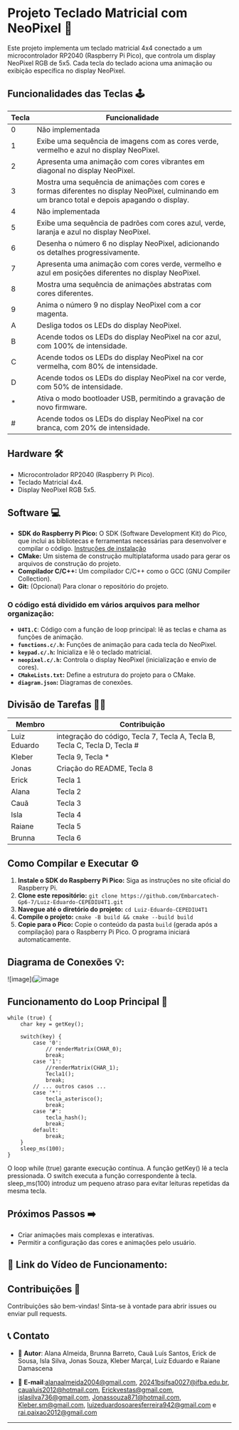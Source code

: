 # Projeto Teclado Matricial com NeoPixel 🚀

Este projeto implementa um teclado matricial 4x4 conectado a um microcontrolador RP2040 (Raspberry Pi Pico), que controla um display NeoPixel RGB de 5x5. Cada tecla do teclado aciona uma animação ou exibição específica no display NeoPixel.

## Funcionalidades das Teclas 🕹️

| Tecla | Funcionalidade |
|---|---|
| 0 | Não implementada  |
| 1 | Exibe uma sequência de imagens com as cores verde, vermelho e azul no display NeoPixel. |
| 2 | Apresenta uma animação com cores vibrantes em diagonal no display NeoPixel. |
| 3 | Mostra uma sequência de animações com cores e formas diferentes no display NeoPixel, culminando em um branco total e depois apagando o display. |
| 4 | Não implementada |
| 5 | Exibe uma sequência de padrões com cores azul, verde, laranja e azul no display NeoPixel. |
| 6 | Desenha o número 6 no display NeoPixel, adicionando os detalhes progressivamente. |
| 7 | Apresenta uma animação com cores verde, vermelho e azul em posições diferentes no display NeoPixel. |
| 8 | Mostra uma sequência de animações abstratas com cores diferentes.
| 9 | Anima o número 9 no display NeoPixel com a cor magenta. |
| A | Desliga todos os LEDs do display NeoPixel. |
| B | Acende todos os LEDs do display NeoPixel na cor azul, com 100% de intensidade. |
| C | Acende todos os LEDs do display NeoPixel na cor vermelha, com 80% de intensidade. |
| D | Acende todos os LEDs do display NeoPixel na cor verde, com 50% de intensidade. |
| * | Ativa o modo bootloader USB, permitindo a gravação de novo firmware. |
| # | Acende todos os LEDs do display NeoPixel na cor branca, com 20% de intensidade. |

## Hardware 🛠️

- Microcontrolador RP2040 (Raspberry Pi Pico).
- Teclado Matricial 4x4.
- Display NeoPixel RGB 5x5.

## Software 💻

* **SDK do Raspberry Pi Pico:** O SDK (Software Development Kit) do Pico, que inclui as bibliotecas e ferramentas necessárias para desenvolver e compilar o código. [Instruções de instalação](https://www.raspberrypi.com/documentation/pico/getting-started/)
* **CMake:** Um sistema de construção multiplataforma usado para gerar os arquivos de construção do projeto.
* **Compilador C/C++:**  Um compilador C/C++ como o GCC (GNU Compiler Collection).
* **Git:** (Opcional) Para clonar o repositório do projeto.


### O código está dividido em vários arquivos para melhor organização:

- **`U4T1.C`**: Código com a função de loop principal: lê as teclas e chama as funções de animação.
- **`functions.c/.h`:** Funções de animação para cada tecla do NeoPixel.
- **`keypad.c/.h`:** Inicializa e lê o teclado matricial.
- **`neopixel.c/.h`:** Controla o display NeoPixel (inicialização e envio de cores).
- **`CMakeLists.txt`:** Define a estrutura do projeto para o CMake.
- **`diagram.json`:**  Diagramas de conexões.

## Divisão de Tarefas 🧑‍💻

| Membro | Contribuição |
|---|---|
| Luiz Eduardo | integração do código, Tecla 7, Tecla A, Tecla B, Tecla C, Tecla D, Tecla # |
| Kleber | Tecla 9, Tecla * |
| Jonas | Criação do README, Tecla 8 |
| Erick | Tecla 1 |
| Alana | Tecla 2 |
| Cauã | Tecla 3 |
| Isla | Tecla 4 |
| Raiane | Tecla 5 |
| Brunna | Tecla 6 |

## Como Compilar e Executar ⚙️

1. **Instale o SDK do Raspberry Pi Pico:** Siga as instruções no site oficial do Raspberry Pi.
2. **Clone este repositório:** `git clone https://github.com/Embarcatech-Gp6-7/Luiz-Eduardo-CEPEDIU4T1.git`
3. **Navegue até o diretório do projeto:** `cd Luiz-Eduardo-CEPEDIU4T1`
4. **Compile o projeto:** `cmake -B build && cmake --build build`
5. **Copie para o Pico:** Copie o conteúdo da pasta `build` (gerada após a compilação) para o Raspberry Pi Pico. O programa iniciará automaticamente.

## Diagrama de Conexões 💡:

![image](![image](https://github.com/user-attachments/assets/2f241ca3-d89f-442e-8942-bfeeb4929315)


## Funcionamento do Loop Principal 🔄
```
while (true) {
    char key = getKey();

    switch(key) {
        case '0':
            // renderMatrix(CHAR_0);
            break;
        case '1':
            //renderMatrix(CHAR_1);
            Tecla1();             
            break;
        // ... outros casos ...
        case '*':
            tecla_asterisco();
            break;
        case '#':
            tecla_hash();
            break;
        default:
            break;
    }
    sleep_ms(100);
}
  ```
O loop while (true) garante execução contínua. A função getKey() lê a tecla pressionada. O switch executa a função correspondente à tecla. sleep_ms(100) introduz um pequeno atraso para evitar leituras repetidas da mesma tecla.

## Próximos Passos ➡️

- Criar animações mais complexas e interativas.
- Permitir a configuração das cores e animações pelo usuário.
  
 ## 🔗 Link do Vídeo de Funcionamento:

 ## Contribuições 🤝

Contribuições são bem-vindas! Sinta-se à vontade para abrir issues ou enviar pull requests.

## 📞 Contato

- 👤 **Autor**: Alana Almeida, Brunna Barreto, Cauã Luís Santos, Erick de Sousa, Isla Silva, Jonas Souza, Kleber Marçal, Luiz Eduardo e Raiane Damascena 
 
- 📧 **E-mail**:alanaalmeida2004@gmail.com, 20241bsifsa0027@ifba.edu.br, caualuis2012@hotmail.com, Erickvestas@gmail.com,  islasilva736@gmail.com, Jonassouza871@hotmail.com, Kleber.sm@gmail.com, luizeduardosoaresferreira942@gmail.com e rai.paixao2012@gmail.com

--- 
